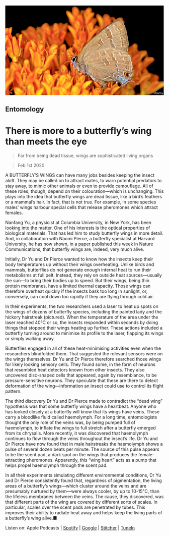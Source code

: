 ![](./images/20200201_STP004_1.jpg)

## Entomology

# There is more to a butterfly’s wing than meets the eye

> Far from being dead tissue, wings are sophisticated living organs

> Feb 1st 2020

A BUTTERFLY’S WINGS can have many jobs besides keeping the insect aloft. They may be called on to attract mates, to warn potential predators to stay away, to mimic other animals or even to provide camouflage. All of these roles, though, depend on their colouration—which is unchanging. This plays into the idea that butterfly wings are dead tissue, like a bird’s feathers or a mammal’s hair. In fact, that is not true. For example, in some species males’ wings harbour special cells that release pheromones which attract females.

Nanfang Yu, a physicist at Columbia University, in New York, has been looking into the matter. One of his interests is the optical properties of biological materials. That has led him to study butterfly wings in more detail. And, in collaboration with Naomi Pierce, a butterfly specialist at Harvard University, he has now shown, in a paper published this week in Nature Communications, that butterfly wings are, indeed, very much alive.

Initially, Dr Yu and Dr Pierce wanted to know how the insects keep their body temperatures up without their wings overheating. Unlike birds and mammals, butterflies do not generate enough internal heat to run their metabolisms at full pelt. Instead, they rely on outside heat sources—usually the sun—to bring their bodies up to speed. But their wings, being thin protein membranes, have a limited thermal capacity. Those wings can therefore overheat quickly if the insects bask too long in sunlight, or, conversely, can cool down too rapidly if they are flying through cold air.

In their experiments, the two researchers used a laser to heat up spots on the wings of dozens of butterfly species, including the painted lady and the hickory hairstreak (pictured). When the temperature of the area under the laser reached 40°C or so, the insects responded within seconds by doing things that stopped their wings heating up further. These actions included a butterfly turning around to minimise its profile to the laser, flapping its wings or simply walking away.

Butterflies engaged in all of these heat-minimising activities even when the researchers blindfolded them. That suggested the relevant sensors were on the wings themselves. Dr Yu and Dr Pierce therefore searched those wings for likely looking sensory cells. They found some, in the form of neurons that resembled heat detectors known from other insects. They also uncovered disc-shaped cells that appeared, again by resemblance, to be pressure-sensitive neurons. They speculate that these are there to detect deformation of the wing—information an insect could use to control its flight pattern.

The third discovery Dr Yu and Dr Pierce made to contradict the “dead wing” hypothesis was that some butterfly wings have a heartbeat. Anyone who has looked closely at a butterfly will know that its wings have veins. These carry a bloodlike fluid called haemolymph. For a long time, entomologists thought the only role of the veins was, by being pumped full of haemolymph, to inflate the wings to full stretch after a butterfly emerged from its chrysalis. More recently, it was discovered that haemolymph continues to flow through the veins throughout the insect’s life. Dr Yu and Dr Pierce have now found that in male hairstreaks the haemolymph shows a pulse of several dozen beats per minute. The source of this pulse appears to be the scent pad, a dark spot on the wings that produces the female-attracting pheromones. Apparently, this “wing heart” acts as a pump that helps propel haemolymph through the scent pad.

In all their experiments simulating different environmental conditions, Dr Yu and Dr Pierce consistently found that, regardless of pigmentation, the living areas of a butterfly’s wings—which cluster around the veins and are presumably nurtured by them—were always cooler, by up to 10-15°C, than the lifeless membranes between the veins. The cause, they discovered, was that different parts of the wing are covered by different sorts of scales. In particular, scales over the scent pads are penetrated by tubes. This improves their ability to radiate heat away and helps keep the living parts of a butterfly’s wing alive.■



Listen on: Apple Podcasts | [Spotify](https://www.economist.com/https://open.spotify.com/show/0BCUrdrOb3tvfIwazeLBUH) | [Google](https://www.economist.com/https://www.google.com/podcasts?feed=aHR0cHM6Ly9yc3MuYWNhc3QuY29tL3RoZWVjb25vbWlzdGJhYmJhZ2U) | [Stitcher](https://www.economist.com/http://www.stitcher.com/s?fid=142124&refid=stpr) | [TuneIn](https://www.economist.com/https://tunein.com/podcasts/News--Politics-Podcasts/The-Economist-Babbage-p401958/)